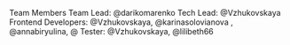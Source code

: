 
Team Members
Team Lead: @darikomarenko
Tech Lead: @Vzhukovskaya
Frontend Developers: @Vzhukovskaya, @karinasolovianova , @annabiryulina, @
Tester: @Vzhukovskaya, @lilibeth66
